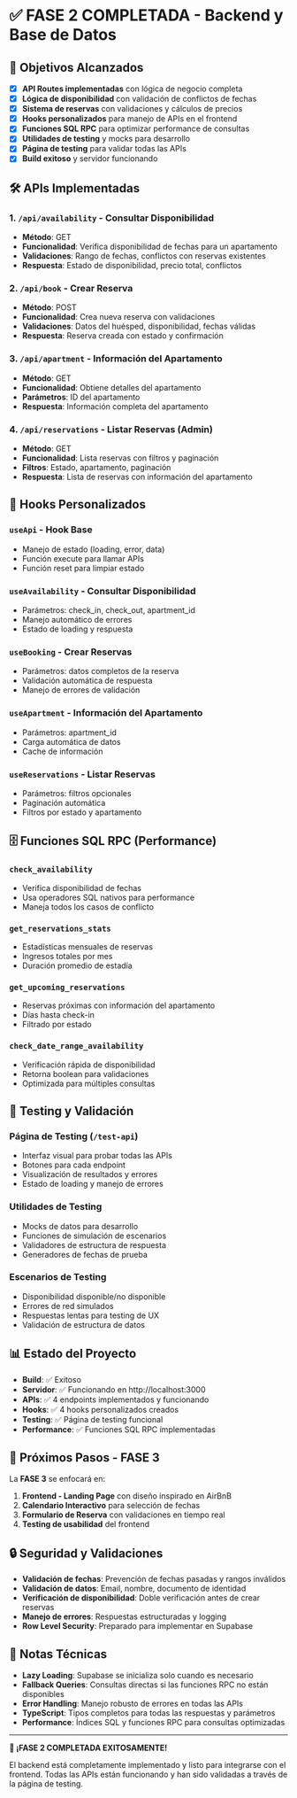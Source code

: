 # ✅ FASE 2 COMPLETADA - Backend y Base de Datos

## 🎯 Objetivos Alcanzados

- [x] **API Routes implementadas** con lógica de negocio completa
- [x] **Lógica de disponibilidad** con validación de conflictos de fechas
- [x] **Sistema de reservas** con validaciones y cálculos de precios
- [x] **Hooks personalizados** para manejo de APIs en el frontend
- [x] **Funciones SQL RPC** para optimizar performance de consultas
- [x] **Utilidades de testing** y mocks para desarrollo
- [x] **Página de testing** para validar todas las APIs
- [x] **Build exitoso** y servidor funcionando

## 🛠️ APIs Implementadas

### 1. **`/api/availability` - Consultar Disponibilidad**

- **Método**: GET
- **Funcionalidad**: Verifica disponibilidad de fechas para un apartamento
- **Validaciones**: Rango de fechas, conflictos con reservas existentes
- **Respuesta**: Estado de disponibilidad, precio total, conflictos

### 2. **`/api/book` - Crear Reserva**

- **Método**: POST
- **Funcionalidad**: Crea nueva reserva con validaciones
- **Validaciones**: Datos del huésped, disponibilidad, fechas válidas
- **Respuesta**: Reserva creada con estado y confirmación

### 3. **`/api/apartment` - Información del Apartamento**

- **Método**: GET
- **Funcionalidad**: Obtiene detalles del apartamento
- **Parámetros**: ID del apartamento
- **Respuesta**: Información completa del apartamento

### 4. **`/api/reservations` - Listar Reservas (Admin)**

- **Método**: GET
- **Funcionalidad**: Lista reservas con filtros y paginación
- **Filtros**: Estado, apartamento, paginación
- **Respuesta**: Lista de reservas con información del apartamento

## 🔧 Hooks Personalizados

### **`useApi` - Hook Base**

- Manejo de estado (loading, error, data)
- Función execute para llamar APIs
- Función reset para limpiar estado

### **`useAvailability` - Consultar Disponibilidad**

- Parámetros: check_in, check_out, apartment_id
- Manejo automático de errores
- Estado de loading y respuesta

### **`useBooking` - Crear Reservas**

- Parámetros: datos completos de la reserva
- Validación automática de respuesta
- Manejo de errores de validación

### **`useApartment` - Información del Apartamento**

- Parámetros: apartment_id
- Carga automática de datos
- Cache de información

### **`useReservations` - Listar Reservas**

- Parámetros: filtros opcionales
- Paginación automática
- Filtros por estado y apartamento

## 🗄️ Funciones SQL RPC (Performance)

### **`check_availability`**

- Verifica disponibilidad de fechas
- Usa operadores SQL nativos para performance
- Maneja todos los casos de conflicto

### **`get_reservations_stats`**

- Estadísticas mensuales de reservas
- Ingresos totales por mes
- Duración promedio de estadía

### **`get_upcoming_reservations`**

- Reservas próximas con información del apartamento
- Días hasta check-in
- Filtrado por estado

### **`check_date_range_availability`**

- Verificación rápida de disponibilidad
- Retorna boolean para validaciones
- Optimizada para múltiples consultas

## 🧪 Testing y Validación

### **Página de Testing (`/test-api`)**

- Interfaz visual para probar todas las APIs
- Botones para cada endpoint
- Visualización de resultados y errores
- Estado de loading y manejo de errores

### **Utilidades de Testing**

- Mocks de datos para desarrollo
- Funciones de simulación de escenarios
- Validadores de estructura de respuesta
- Generadores de fechas de prueba

### **Escenarios de Testing**

- Disponibilidad disponible/no disponible
- Errores de red simulados
- Respuestas lentas para testing de UX
- Validación de estructura de datos

## 📊 Estado del Proyecto

- **Build**: ✅ Exitoso
- **Servidor**: ✅ Funcionando en http://localhost:3000
- **APIs**: ✅ 4 endpoints implementados y funcionando
- **Hooks**: ✅ 4 hooks personalizados creados
- **Testing**: ✅ Página de testing funcional
- **Performance**: ✅ Funciones SQL RPC implementadas

## 🚀 Próximos Pasos - FASE 3

La **FASE 3** se enfocará en:

1. **Frontend - Landing Page** con diseño inspirado en AirBnB
2. **Calendario Interactivo** para selección de fechas
3. **Formulario de Reserva** con validaciones en tiempo real
4. **Testing de usabilidad** del frontend

## 🔒 Seguridad y Validaciones

- **Validación de fechas**: Prevención de fechas pasadas y rangos inválidos
- **Validación de datos**: Email, nombre, documento de identidad
- **Verificación de disponibilidad**: Doble verificación antes de crear reservas
- **Manejo de errores**: Respuestas estructuradas y logging
- **Row Level Security**: Preparado para implementar en Supabase

## 📝 Notas Técnicas

- **Lazy Loading**: Supabase se inicializa solo cuando es necesario
- **Fallback Queries**: Consultas directas si las funciones RPC no están disponibles
- **Error Handling**: Manejo robusto de errores en todas las APIs
- **TypeScript**: Tipos completos para todas las respuestas y parámetros
- **Performance**: Índices SQL y funciones RPC para consultas optimizadas

---

**🎉 ¡FASE 2 COMPLETADA EXITOSAMENTE!**

El backend está completamente implementado y listo para integrarse con el frontend. Todas las APIs están funcionando y han sido validadas a través de la página de testing.
